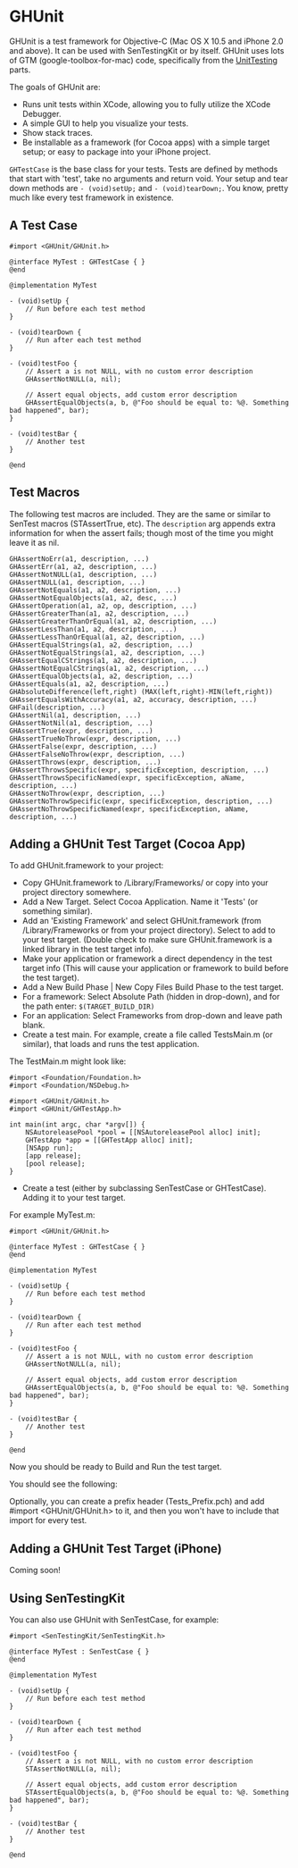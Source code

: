 # GHUnit

GHUnit is a test framework for Objective-C (Mac OS X 10.5 and iPhone 2.0 and above).
It can be used with SenTestingKit or by itself.
GHUnit uses lots of GTM (google-toolbox-for-mac) code, specifically from the [UnitTesting](http://code.google.com/p/google-toolbox-for-mac/source/browse/trunk/UnitTesting/) parts.

The goals of GHUnit are:

- Runs unit tests within XCode, allowing you to fully utilize the XCode Debugger.
- A simple GUI to help you visualize your tests.
- Show stack traces.
- Be installable as a framework (for Cocoa apps) with a simple target setup; or easy to package into your iPhone project.

`GHTestCase` is the base class for your tests.
Tests are defined by methods that start with 'test', take no arguments and return void. 
Your setup and tear down methods are `- (void)setUp;` and `- (void)tearDown;`. 
You know, pretty much like every test framework in existence.

## A Test Case

	#import <GHUnit/GHUnit.h>
	
	@interface MyTest : GHTestCase { }
	@end
	
	@implementation MyTest
	
	- (void)setUp {
		// Run before each test method
	}
	
	- (void)tearDown {
		// Run after each test method
	}
 
	- (void)testFoo {
		// Assert a is not NULL, with no custom error description
		GHAssertNotNULL(a, nil);
		
		// Assert equal objects, add custom error description
		GHAssertEqualObjects(a, b, @"Foo should be equal to: %@. Something bad happened", bar);
	}
	
	- (void)testBar {
		// Another test
	}
	
	@end

## Test Macros
 
The following test macros are included. They are the same or similar to SenTest macros (STAssertTrue, etc). 
The `description` arg appends extra information for when the assert fails; though most of the time you might leave it as nil.
 
	GHAssertNoErr(a1, description, ...)
	GHAssertErr(a1, a2, description, ...)
	GHAssertNotNULL(a1, description, ...)
	GHAssertNULL(a1, description, ...)
	GHAssertNotEquals(a1, a2, description, ...)
	GHAssertNotEqualObjects(a1, a2, desc, ...)
	GHAssertOperation(a1, a2, op, description, ...)
	GHAssertGreaterThan(a1, a2, description, ...)
	GHAssertGreaterThanOrEqual(a1, a2, description, ...)
	GHAssertLessThan(a1, a2, description, ...)
	GHAssertLessThanOrEqual(a1, a2, description, ...)
	GHAssertEqualStrings(a1, a2, description, ...)
	GHAssertNotEqualStrings(a1, a2, description, ...)
	GHAssertEqualCStrings(a1, a2, description, ...)
	GHAssertNotEqualCStrings(a1, a2, description, ...)
	GHAssertEqualObjects(a1, a2, description, ...)
	GHAssertEquals(a1, a2, description, ...)
	GHAbsoluteDifference(left,right) (MAX(left,right)-MIN(left,right))
	GHAssertEqualsWithAccuracy(a1, a2, accuracy, description, ...)
	GHFail(description, ...)
	GHAssertNil(a1, description, ...)
	GHAssertNotNil(a1, description, ...)
	GHAssertTrue(expr, description, ...)
	GHAssertTrueNoThrow(expr, description, ...)
	GHAssertFalse(expr, description, ...)
	GHAssertFalseNoThrow(expr, description, ...)
	GHAssertThrows(expr, description, ...)
	GHAssertThrowsSpecific(expr, specificException, description, ...)
	GHAssertThrowsSpecificNamed(expr, specificException, aName, description, ...)
	GHAssertNoThrow(expr, description, ...)
	GHAssertNoThrowSpecific(expr, specificException, description, ...)
	GHAssertNoThrowSpecificNamed(expr, specificException, aName, description, ...)

## Adding a GHUnit Test Target (Cocoa App)

To add GHUnit.framework to your project:

- Copy GHUnit.framework to /Library/Frameworks/ or copy into your project directory somewhere.
- Add a New Target. Select Cocoa Application. Name it 'Tests' (or something similar).
- Add an 'Existing Framework' and select GHUnit.framework (from /Library/Frameworks or from your project directory). Select to add to your test target. (Double check to make sure GHUnit.framework is a linked library in the test target info).
- Make your application or framework a direct dependency in the test target info (This will cause your application or framework to build before the test target).
- Add a New Build Phase | New Copy Files Build Phase to the test target.
 - For a framework: Select Absolute Path (hidden in drop-down), and for the path enter: `$(TARGET_BUILD_DIR)`
 - For an application: Select Frameworks from drop-down and leave path blank.
- Create a test main. For example, create a file called TestsMain.m (or similar), that loads and runs the test application.

The TestMain.m might look like:
 
	#import <Foundation/Foundation.h>
	#import <Foundation/NSDebug.h>

	#import <GHUnit/GHUnit.h>
	#import <GHUnit/GHTestApp.h>

	int main(int argc, char *argv[]) {
		NSAutoreleasePool *pool = [[NSAutoreleasePool alloc] init];
		GHTestApp *app = [[GHTestApp alloc] init];
		[NSApp run];
		[app release];
		[pool release];
	}
	
- Create a test (either by subclassing SenTestCase or GHTestCase). Adding it to your test target. 

For example MyTest.m:

	#import <GHUnit/GHUnit.h>

	@interface MyTest : GHTestCase { }
	@end

	@implementation MyTest

	- (void)setUp {
		// Run before each test method
	}

	- (void)tearDown {
		// Run after each test method
	}

	- (void)testFoo {
		// Assert a is not NULL, with no custom error description
		GHAssertNotNULL(a, nil);
	
		// Assert equal objects, add custom error description
		GHAssertEqualObjects(a, b, @"Foo should be equal to: %@. Something bad happened", bar);
	}

	- (void)testBar {
		// Another test
	}

	@end

Now you should be ready to Build and Run the test target.

You should see the following:

Optionally, you can create a prefix header (Tests_Prefix.pch) and add #import <GHUnit/GHUnit.h> to it, and then you won't have to include that import for every test.

## Adding a GHUnit Test Target (iPhone)

Coming soon!

## Using SenTestingKit

You can also use GHUnit with SenTestCase, for example:

	#import <SenTestingKit/SenTestingKit.h>

	@interface MyTest : SenTestCase { }
	@end

	@implementation MyTest

	- (void)setUp {
		// Run before each test method
	}

	- (void)tearDown {
		// Run after each test method
	}

	- (void)testFoo {
		// Assert a is not NULL, with no custom error description
		STAssertNotNULL(a, nil);
	
		// Assert equal objects, add custom error description
		STAssertEqualObjects(a, b, @"Foo should be equal to: %@. Something bad happened", bar);
	}

	- (void)testBar {
		// Another test
	}

	@end

